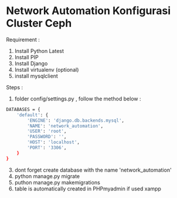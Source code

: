 # Network Automation Konfigurasi Cluster Ceph

Requirement :
1. Install Python Latest
2. Install PIP
3. Install Django
4. Install virtualenv (optional)
5. install mysqlclient

Steps :
1. folder config/settings.py , follow the method below :
```bash
DATABASES = {
    'default': {
        'ENGINE': 'django.db.backends.mysql',
        'NAME': 'network_automation',
        'USER': 'root',
        'PASSWORD': '',
        'HOST': 'localhost',
        'PORT': '3306',
    }
}
```
3. dont forget create database with the name 'network_automation'
4. python manage.py migrate
5. puthon manage.py makemigrations
6. table is automatically created in PHPmyadmin if used xampp

